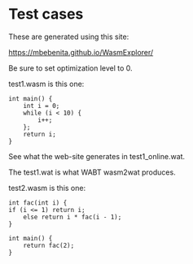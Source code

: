 # Test cases

These are generated using this site:

https://mbebenita.github.io/WasmExplorer/

Be sure to set optimization level to 0.

test1.wasm is this one:

	int main() {
		int i = 0;
		while (i < 10) {
			i++;
		};
		return i;
	}

See what the web-site generates in test1_online.wat.

The test1.wat is what WABT wasm2wat produces.

test2.wasm is this one:

	int fac(int i) {
	if (i <= 1) return i;
		else return i * fac(i - 1);
	}

	int main() {
		return fac(2);
	}

